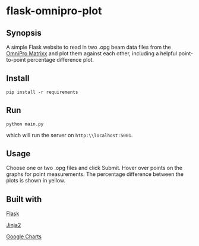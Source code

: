 # flask-omnipro-plot

Synopsis
--------
A simple Flask website to read in two .opg beam data files from the [OmniPro Matrixx](http://www.iba-dosimetry.com/complete-solutions/radiotherapy/imrt-igrt-rotational-qa/matrixxes) and plot them against each other, including a helpful point-to-point percentage difference plot.


Install
--------
```
pip install -r requirements
```

Run
--------
```
python main.py
```
which will run the server on `http:\\localhost:5001`.

Usage
--------
Choose one or two .opg files and click Submit. Hover over points on the graphs for point measurements. The percentage difference between the plots is shown in yellow.

Built with
------------
[Flask](http://flask.pocoo.org/)

[Jinja2](http://jinja.pocoo.org/docs/2.9/)

[Google Charts](https://developers.google.com/chart/)

